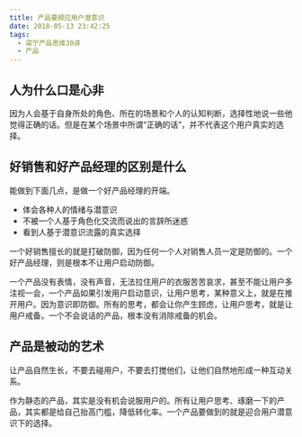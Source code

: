 ```yaml
---
title: 产品要顺应用户潜意识
date: 2018-05-13 23:42:25
tags:
  - 梁宁产品思维30讲
  - 产品
---
```


## 人为什么口是心非

因为人会基于自身所处的角色、所在的场景和个人的认知判断，选择性地说一些他觉得正确的话。但是在某个场景中所谓“正确的话”，并不代表这个用户真实的选择。

## 好销售和好产品经理的区别是什么

能做到下面几点，是做一个好产品经理的开端。

- 体会各种人的情绪与潜意识
- 不被一个人基于角色化交流而说出的言辞所迷惑
- 看到人基于潜意识流露的真实选择

一个好销售擅长的就是打破防御，因为任何一个人对销售人员一定是防御的。一个好产品经理，则是根本不让用户启动防御。

一个产品没有表情，没有声音，无法拉住用户的衣服苦苦哀求，甚至不能让用户多注视一会，一个产品如果引发用户启动意识，让用户思考，某种意义上，就是在推开用户。因为意识即防御。所有的思考，都会让你产生顾虑，让用户思考，就是让用户戒备。一个不会说话的产品，根本没有消除戒备的机会。

## 产品是被动的艺术

让产品自然生长，不要去碰用户，不要去打搅他们，让他们自然地形成一种互动关系。

作为静态的产品，其实是没有机会说服用户的。所有让用户思考、琢磨一下的产品，其实都是给自己抬高门槛，降低转化率。一个产品要做到的就是迎合用户潜意识下的选择。
